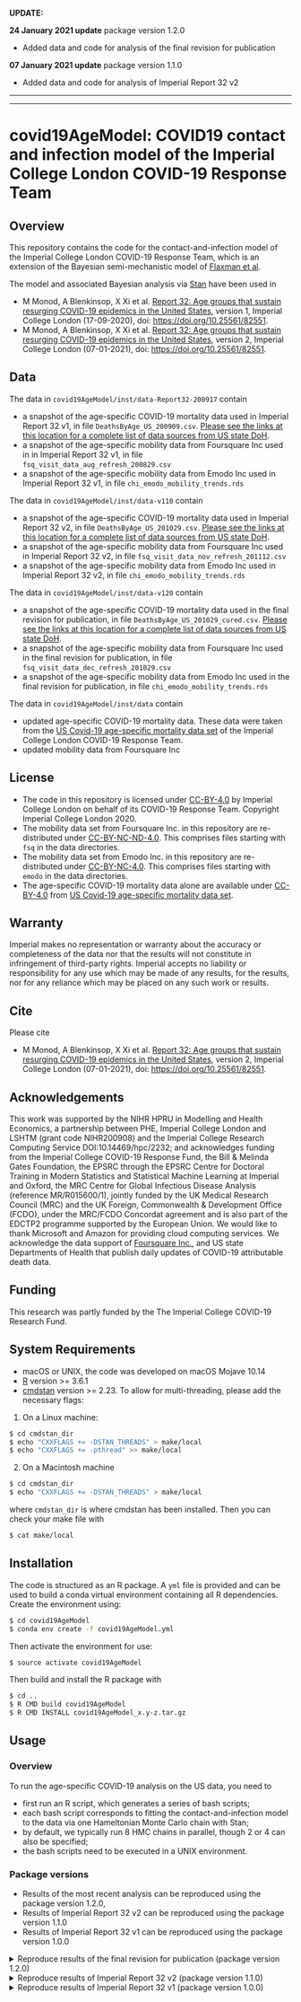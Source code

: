**UPDATE:** 

**24 January 2021 update** package version 1.2.0 <br/>

- Added data and code for analysis of the final revision for publication 

**07 January 2021 update** package version 1.1.0 <br/>

- Added data and code for analysis of Imperial Report 32 v2


---
---

# covid19AgeModel: COVID19 contact and infection model of the Imperial College London COVID-19 Response Team

## Overview
This repository contains the code for the contact-and-infection model of the Imperial College London COVID-19 Response Team, which is an extension of the Bayesian semi-mechanistic model of [Flaxman et al](https://www.nature.com/articles/s41586-020-2405-7).

The model and associated Bayesian analysis via [Stan](https://mc-stan.org/users/interfaces/cmdstan) have been used in 
* M Monod, A Blenkinsop, X Xi et al. [Report 32: Age groups that sustain resurging COVID-19 epidemics in the United States](https://www.imperial.ac.uk/media/imperial-college/medicine/mrc-gida/2020-09-17-COVID19-Report-32.pdf), version 1, Imperial College London (17-09-2020), doi: https://doi.org/10.25561/82551.
* M Monod, A Blenkinsop, X Xi et al. [Report 32: Age groups that sustain resurging COVID-19 epidemics in the United States](https://www.imperial.ac.uk/media/imperial-college/medicine/mrc-gida/2020-09-17-COVID19-Report-32.pdf), version 2, Imperial College London (07-01-2021), doi: https://doi.org/10.25561/82551.

## Data
The data in ```covid19AgeModel/inst/data-Report32-200917``` contain
* a snapshot of the age-specific COVID-19 mortality data used in Imperial Report 32 v1, in file ```DeathsByAge_US_200909.csv```. [Please see the links at this location for a complete list of data sources from US state DoH](https://github.com/ImperialCollegeLondon/US-covid19-agespecific-mortality-data).
* a snapshot of the age-specific mobility data from Foursquare Inc used in in Imperial Report 32 v1, in file ```fsq_visit_data_aug_refresh_200829.csv```
* a snapshot of the age-specific mobility data from Emodo Inc used in Imperial Report 32 v1, in file ```chi_emodo_mobility_trends.rds```

The data in ```covid19AgeModel/inst/data-v110``` contain
* a snapshot of the age-specific COVID-19 mortality data used in Imperial Report 32 v2, in file ```DeathsByAge_US_201029.csv```. [Please see the links at this location for a complete list of data sources from US state DoH](https://github.com/ImperialCollegeLondon/US-covid19-agespecific-mortality-data).
* a snapshot of the age-specific mobility data from Foursquare Inc used in Imperial Report 32 v2, in file ```fsq_visit_data_nov_refresh_201112.csv```
* a snapshot of the age-specific mobility data from Emodo Inc used in Imperial Report 32 v2, in file ```chi_emodo_mobility_trends.rds```

The data in ```covid19AgeModel/inst/data-v120``` contain
* a snapshot of the age-specific COVID-19 mortality data used in the final revision for publication, in file ```DeathsByAge_US_201029_cured.csv```. [Please see the links at this location for a complete list of data sources from US state DoH](https://github.com/ImperialCollegeLondon/US-covid19-agespecific-mortality-data).
* a snapshot of the age-specific mobility data from Foursquare Inc used in the final revision for publication, in file ```fsq_visit_data_dec_refresh_201029.csv```
* a snapshot of the age-specific mobility data from Emodo Inc used in the final revision for publication, in file ```chi_emodo_mobility_trends.rds```

The data in ```covid19AgeModel/inst/data``` contain
* updated age-specific COVID-19 mortality data. These data were taken from the [US Covid-19 age-specific mortality data set](https://github.com/ImperialCollegeLondon/US-covid19-agespecific-mortality-data) of the Imperial College London COVID-19 Response Team.
* updated mobility data from Foursquare Inc

## License
- The code in this repository is licensed under [CC-BY-4.0](https://creativecommons.org/licenses/by/4.0/) by Imperial College London on behalf of its COVID-19 Response Team. Copyright Imperial College London 2020. 
- The mobility data set from Foursquare Inc. in this repository are re-distributed under [CC-BY-NC-ND-4.0](https://creativecommons.org/licenses/by-nc-nd/4.0/). This comprises files starting with ```fsq``` in the data directories. 
- The mobility data set from Emodo Inc. in this repository are re-distributed under [CC-BY-NC-4.0](https://creativecommons.org/licenses/by-nc/4.0/). This comprises files starting with ```emodo``` in the data directories. 
- The age-specific COVID-19 mortality data alone are available under [CC-BY-4.0](https://creativecommons.org/licenses/by/4.0/) from [US Covid-19 age-specific mortality data set](https://github.com/ImperialCollegeLondon/US-covid19-agespecific-mortality-data).

## Warranty

Imperial makes no representation or warranty about the accuracy or completeness of the data nor that the results will not constitute in infringement of third-party rights. Imperial accepts no liability or responsibility for any use which may be made of any results, for the results, nor for any reliance which may be placed on any such work or results.

## Cite

Please cite 
* M Monod, A Blenkinsop, X Xi et al. [Report 32: Age groups that sustain resurging COVID-19 epidemics in the United States](https://www.imperial.ac.uk/media/imperial-college/medicine/mrc-gida/2020-09-17-COVID19-Report-32.pdf), version 2, Imperial College London (07-01-2021), doi: https://doi.org/10.25561/82551.

## Acknowledgements

This work was supported by the NIHR HPRU in Modelling and Health Economics, a partnership between PHE, Imperial College London and LSHTM (grant code NIHR200908) and the Imperial College Research Computing Service DOI:10.14469/hpc/2232; and acknowledges funding from the Imperial College COVID-19 Response Fund, the Bill & Melinda Gates Foundation, the EPSRC through the EPSRC Centre for Doctoral Training in Modern Statistics and Statistical Machine Learning at Imperial and Oxford, the MRC Centre for Global Infectious Disease Analysis (reference MR/R015600/1), jointly funded by the UK Medical Research Council (MRC) and the UK Foreign, Commonwealth & Development Office (FCDO), under the MRC/FCDO Concordat agreement and is also part of the EDCTP2 programme supported by the European Union. We would like to thank Microsoft and Amazon for providing cloud computing services. We acknowledge the data support of [Foursquare Inc.](http://foursquare.com/), and US state Departments of Health that publish daily updates of COVID-19 attributable death data.

## Funding

This research was partly funded by the The Imperial College COVID-19 Research Fund.

## System Requirements
- macOS or UNIX, the code was developed on macOS Mojave 10.14
- [R](https://www.r-project.org/) version >= 3.6.1
- [cmdstan](https://mc-stan.org/users/interfaces/cmdstan) version >= 2.23. To allow for multi-threading, please add the necessary flags: 
1. On a Linux machine:
```bash
$ cd cmdstan_dir
$ echo "CXXFLAGS += -DSTAN_THREADS" > make/local
$ echo "CXXFLAGS += -pthread" >> make/local
```
2. On a Macintosh machine
```bash
$ cd cmdstan_dir
$ echo "CXXFLAGS += -DSTAN_THREADS" > make/local
```
where ```cmdstan_dir``` is where cmdstan has been installed. Then you can check your make file with
```bash
$ cat make/local
```


## Installation 
The code is structured as an R package. A ```yml``` file is provided and can be used to build a conda virtual environment containing all R dependencies. Create the environment using:
```bash
$ cd covid19AgeModel
$ conda env create -f covid19AgeModel.yml
```
Then activate the environment for use:
```bash
$ source activate covid19AgeModel
```
Then build and install the R package with
```bash
$ cd ..
$ R CMD build covid19AgeModel
$ R CMD INSTALL covid19AgeModel_x.y-z.tar.gz
```

## Usage
### Overview
To run the age-specific COVID-19 analysis on the US data, you need to 
* first run an R script, which generates a series of bash scripts; 
* each bash script corresponds to fitting the contact-and-infection model to the data via one Hameltonian Monte Carlo chain with Stan; 
* by default, we typically run 8 HMC chains in parallel, though 2 or 4 can also be specified;
* the bash scripts need to be executed in a UNIX environment.

### Package versions
* Results of the most recent analysis can be reproduced using the package version 1.2.0, 
* Results of Imperial Report 32 v2 can be reproduced using the package version 1.1.0
* Results of Imperial Report 32 v1 can be reproduced using the package version 1.0.0

<details>
<summary> Reproduce results of the final revision for publication (package version 1.2.0) </summary>
	
## Usage: example analysis for 4 states, 2 HMC chains
We provide a demo analysis that can be run on a laptop. The following modifications need to be done to the start of the R script
```bash
covid19AgeModel/inst/make-analysis-covid19AgeModel-v120-demo-bash.R
```
First, set the directory to where ```cmdstan``` has been installed to, as well as the output directory, and the directory in which the ```html``` summary are stored:
```R
cmdstan_dir <- '~/sandbox/cmdstan-2.23.0'
out_dir <- '~/sandbox'
report_dir <- '~/sandbox'
```
Second, set the number of HMC chains that are to be run in parallel. We advise to run 2 chains for the demo, but more can be run as long as the number of HMC iterations below are adjusted:
```R
hmc_chains_n <- 2
```
Third, set the variable ```hpc.nproc.cmdstan``` which specifies how many CPU cores are used to generate one HMC chain. We recommend to use 4 for the demo:
```R
hpc.nproc.cmdstan <- 4
```
Fourth, set the number of HMC warmup step and total number of HMC iterations. The default choice is: 
```R
hmc_num_samples= 1500
hmc_num_warmup= 1000
```
Fifth, specify the Stan model that you wish to use, and a job tag that may contain alphanumeric characters and the underscore character. By default the Stan model is set to that used in the final version for publication:
```R
stanModelFile= 'covid19AgeModel_v120_cmdstanv'
```
Lastly, the demo analysis is performed for 4 locations: Colorado, Connecticut, Florida and New York City. The selected locations can be changed using:
```R
countries <-  "CO,CT,FL,NYC"
```
Please be careful not to leave spaces between commas and location's abbreviations.

Then, run the Rscript from the terminal console
```bash
$ cd covid19AgeModel/inst
$ Rscript make-analysis-covid19AgeModel-v120-demo-bash.R
```
This will generate in the specified output directory one bash script for each HMC chain and the post-processing scripts. Execute these bash script one by one, or alternatively run them in the background,
```bash
$ cd out_dir/stanModelFile-job_tag
$ ./startme-stanModelFile-job_tag-hmc1.sh 
```
When all the chains are finished, run the postprocessing with, 
```
$ ./out_dir/stanModelFile-job_tag/post_processing_save_posterior_samples.sh
```
The HMC samples, figures and tables are stored in one folder:
```
out_dir/stanModelFile-job_tag
```
An html report summarising the results of the central analysis is stored under:
```
report_dir/report_stanModelFile-job_tag.html
```

## Usage: full analysis, 40 states 8 HMC chains (as in the final version for publication)
The following modifications need to be done to the start of the R script
```bash
covid19AgeModel/inst/make-analysis-covid19AgeModel-v120-bash.R
```
First, set the directory to where ```cmdstan``` has been installed to, as well as the output directory, and the directory in which the ```html``` summary are stored:
```R
cmdstan_dir <- '~/sandbox/cmdstan-2.23.0'
out_dir <- '~/sandbox'
report_dir <- '~/sandbox'
```
Second, set the number of HMC chains that are to be run in parallel. We typically run 8 chains, but 2 or 4 can also be used as long as the number of HMC iterations below are adjusted:
```R
hmc_chains_n <- 8
```
Third, set the variable ```hpc.nproc.cmdstan``` which specifies how many CPU cores are used to generate one HMC chain. We recommend at least 4, and by default use as many CPU cores as states in the analysis:
```R
hpc.nproc.cmdstan <- n_countries
```
Fourth, set the number of HMC warmup step and total number of HMC iterations. Aim for 4000 to 5000 total samples after warmup across all HMC chains. For 8 HMC chains, the default choice is: 
```R
hmc_num_samples= 1500
hmc_num_warmup= 1000
```
Fifth, specify the Stan model that you wish to use, and a job tag that may contain alphanumeric characters and the underscore character. By default the Stan model is set to that used in the final version for publication:
```R
stanModelFile= 'covid19AgeModel_v120_cmdstanv'
```
			
Then, run the Rscript from a Terminal console:
```bash
$ cd covid19AgeModel/inst
$ Rscript make-analysis-covid19AgeModel-v120-bash.R
```
This will generate in the specified output directory one bash script for each HMC chain and the post-processing scripts. Execute these bash script one by one, or alternatively run them in the background,
```bash
$ cd out_dir/stanModelFile-job_tag
$ ./startme-stanModelFile-job_tag-hmc1.sh 
```
where ```out_dir```, ```stanModelFile```, ```job_tag``` are specified above. 
When all the chains are finished, run the postprocessing of the central analysis with, 
```
$ ./out_dir/stanModelFile-job_tag/post_processing_save_posterior_samples.sh
```
and the postprocessing of the schools counterfactual analysis with, 
```
$ ./out_dir/stanModelFile-job_tag/post_processing_forecast_reopen_0_level_K12.sh
$ ./out_dir/stanModelFile-job_tag/post_processing_forecast_reopen_1_school_counterfactual_0_multiplier_100_level_K12.sh
```
The HMC samples, figures and tables are stored in one folder:
```
out_dir/stanModelFile-job_tag
```
An html report summarising the results of the central analysis is stored under:
```
report_dir/report_stanModelFile-job_tag.html
```
An html report summarising the results of the schools counterfactual analysis is stored under:
```
report_dir/report_forecast_stanModelFile-job_tag.html
```

Please note the full analysis on 40 US states or more is computationally intensive. The run time for 40 locations with 1500 iterations, including 1000 considered as warmup, is approximately 120 hours per chain, when one CPU is allocated to each chain. The age-specific outputs are also memory expensive, with approximately ~1TB memory for a full analysis on 40 US states or more with various forecast scenarios included.


## Usage: full analysis for 40 states, 8 HMC chains, high-throughput computing (as in the final version for publication)
Follow the above steps but use the Rscript
```bash
covid19AgeModel/inst/make-analysis-covid19AgeModel-v120-HPC.R
```
You will need to modify the PBS header function at the start of this Rscript:
```R
#	function to make PBS header
make.PBS.header <- function(hpc.walltime=47, hpc.select=1, hpc.nproc=1, hpc.mem= "6gb", hpc.load= "module load anaconda3/personal\nsource activate covid19AgeModel", hpc.q="pqcovid19c", hpc.array=1 )
{	
	pbshead <- "#!/bin/sh"
	tmp <- paste("#PBS -l walltime=", hpc.walltime, ":59:00", sep = "")
	pbshead <- paste(pbshead, tmp, sep = "\n")
	tmp <- paste("#PBS -l select=", hpc.select, ":ncpus=", hpc.nproc,":ompthreads=", hpc.nproc,":mem=", hpc.mem, sep = "")	
	pbshead <- paste(pbshead, tmp, sep = "\n")
	pbshead <- paste(pbshead, "#PBS -j oe", sep = "\n")
	if(hpc.array>1)
	{
		pbshead	<- paste(pbshead, "\n#PBS -J 1-", hpc.array, sep='')
	}				
	if(!is.na(hpc.q))
	{
		pbshead <- paste(pbshead, paste("#PBS -q", hpc.q), sep = "\n")
	}		
	pbshead	<- paste(pbshead, hpc.load, sep = "\n")
	pbshead
}
```
</details>

<details>
<summary> Reproduce results of Imperial Report 32 v2 (package version 1.1.0) </summary>
	
## Usage: example analysis for 4 states, 2 HMC chains
We provide a demo analysis that can be run on a laptop. The following modifications need to be done to the start of the R script
```bash
covid19AgeModel/inst/make-analysis-covid19AgeModel-v110-demo-bash.R
```
First, set the directory to where ```cmdstan``` has been installed to, as well as the output directory, and the directory in which the ```html``` summary are stored:
```R
cmdstan_dir <- '~/sandbox/cmdstan-2.23.0'
out_dir <- '~/sandbox'
report_dir <- '~/sandbox'
```
Second, set the number of HMC chains that are to be run in parallel. We advise to run 2 chains for the demo, but more can be run as long as the number of HMC iterations below are adjusted:
```R
hmc_chains_n <- 2
```
Third, set the variable ```hpc.nproc.cmdstan``` which specifies how many CPU cores are used to generate one HMC chain. We recommend to use 4 for the demo:
```R
hpc.nproc.cmdstan <- 4
```
Fourth, set the number of HMC warmup step and total number of HMC iterations. The default choice is: 
```R
hmc_num_samples= 1500
hmc_num_warmup= 1000
```
Fifth, specify the Stan model that you wish to use, and a job tag that may contain alphanumeric characters and the underscore character. By default the Stan model is set to that used in Imperial Report 32 (version 2):
```R
stanModelFile= 'covid19AgeModel_v110_cmdstanv'
```
Lastly, the demo analysis is performed for 4 locations: Colorado, Connecticut, Florida and New York City. The selected locations can be changed using:
```R
countries <-  "CO,CT,FL,NYC"
```
Please be careful not to leave spaces between commas and location's abbreviations.

Then, run the Rscript from the terminal console
```bash
$ cd covid19AgeModel/inst
$ Rscript make-analysis-covid19AgeModel-v110-demo-bash.R
```
This will generate in the specified output directory one bash script for each HMC chain and the post-processing scripts. Execute these bash script one by one, or alternatively run them in the background,
```bash
$ cd out_dir/stanModelFile-job_tag
$ ./startme-stanModelFile-job_tag-hmc1.sh 
```
When all the chains are finished, run the postprocessing with, 
```
$ ./out_dir/stanModelFile-job_tag/post_processing_save_posterior_samples.sh
```
The HMC samples, figures and tables are stored in one folder:
```
out_dir/stanModelFile-job_tag
```
An html report summarising the results of the central analysis is stored under:
```
report_dir/report_stanModelFile-job_tag.html
```

## Usage: full analysis, 40 states 8 HMC chains (as in Imperial Report 32 v2)
The following modifications need to be done to the start of the R script
```bash
covid19AgeModel/inst/make-analysis-covid19AgeModel-v110-bash.R
```
First, set the directory to where ```cmdstan``` has been installed to, as well as the output directory, and the directory in which the ```html``` summary are stored:
```R
cmdstan_dir <- '~/sandbox/cmdstan-2.23.0'
out_dir <- '~/sandbox'
report_dir <- '~/sandbox'
```
Second, set the number of HMC chains that are to be run in parallel. We typically run 8 chains, but 2 or 4 can also be used as long as the number of HMC iterations below are adjusted:
```R
hmc_chains_n <- 8
```
Third, set the variable ```hpc.nproc.cmdstan``` which specifies how many CPU cores are used to generate one HMC chain. We recommend at least 4, and by default use as many CPU cores as states in the analysis:
```R
hpc.nproc.cmdstan <- n_countries
```
Fourth, set the number of HMC warmup step and total number of HMC iterations. Aim for 4000 to 5000 total samples after warmup across all HMC chains. For 8 HMC chains, the default choice is: 
```R
hmc_num_samples= 1500
hmc_num_warmup= 1000
```
Fifth, specify the Stan model that you wish to use, and a job tag that may contain alphanumeric characters and the underscore character. By default the Stan model is set to that used in Imperial Report 32 (version 2):
```R
stanModelFile= 'covid19AgeModel_v110_cmdstanv'
```
			
Then, run the Rscript from a Terminal console:
```bash
$ cd covid19AgeModel/inst
$ Rscript make-analysis-covid19AgeModel-v110-bash.R
```
This will generate in the specified output directory one bash script for each HMC chain and the post-processing scripts. Execute these bash script one by one, or alternatively run them in the background,
```bash
$ cd out_dir/stanModelFile-job_tag
$ ./startme-stanModelFile-job_tag-hmc1.sh 
```
where ```out_dir```, ```stanModelFile```, ```job_tag``` are specified above. 
When all the chains are finished, run the postprocessing of the central analysis with, 
```
$ ./out_dir/stanModelFile-job_tag/post_processing_save_posterior_samples.sh
```
and the postprocessing of the schools counterfactual analysis with, 
```
$ ./out_dir/stanModelFile-job_tag/post_processing_forecast_reopen_0_level_K12.sh
$ ./out_dir/stanModelFile-job_tag/post_processing_forecast_reopen_1_school_counterfactual_0_multiplier_100_level_K12.sh
```
The HMC samples, figures and tables are stored in one folder:
```
out_dir/stanModelFile-job_tag
```
An html report summarising the results of the central analysis is stored under:
```
report_dir/report_stanModelFile-job_tag.html
```
An html report summarising the results of the schools counterfactual analysis is stored under:
```
report_dir/report_forecast_stanModelFile-job_tag.html
```

Please note the full analysis on 40 US states or more is computationally intensive. The run time for 40 locations with 1500 iterations, including 1000 considered as warmup, is approximately 120 hours per chain, when one CPU is allocated to each chain. The age-specific outputs are also memory expensive, with approximately ~1TB memory for a full analysis on 40 US states or more with various forecast scenarios included.


## Usage: full analysis for 40 states, 8 HMC chains, high-throughput computing (as in Imperial Report 32 v2)
Follow the above steps but use the Rscript
```bash
covid19AgeModel/inst/make-analysis-covid19AgeModel-v110-HPC.R
```
You will need to modify the PBS header function at the start of this Rscript:
```R
#	function to make PBS header
make.PBS.header <- function(hpc.walltime=47, hpc.select=1, hpc.nproc=1, hpc.mem= "6gb", hpc.load= "module load anaconda3/personal\nsource activate covid19AgeModel", hpc.q="pqcovid19c", hpc.array=1 )
{	
	pbshead <- "#!/bin/sh"
	tmp <- paste("#PBS -l walltime=", hpc.walltime, ":59:00", sep = "")
	pbshead <- paste(pbshead, tmp, sep = "\n")
	tmp <- paste("#PBS -l select=", hpc.select, ":ncpus=", hpc.nproc,":ompthreads=", hpc.nproc,":mem=", hpc.mem, sep = "")	
	pbshead <- paste(pbshead, tmp, sep = "\n")
	pbshead <- paste(pbshead, "#PBS -j oe", sep = "\n")
	if(hpc.array>1)
	{
		pbshead	<- paste(pbshead, "\n#PBS -J 1-", hpc.array, sep='')
	}				
	if(!is.na(hpc.q))
	{
		pbshead <- paste(pbshead, paste("#PBS -q", hpc.q), sep = "\n")
	}		
	pbshead	<- paste(pbshead, hpc.load, sep = "\n")
	pbshead
}
```
</details>



<details>
<summary> Reproduce results of Imperial Report 32 v1 (package version 1.0.0) </summary>
	
## Usage: example analysis for 4 states, 2 HMC chains
We provide a demo analysis that can be run on a laptop. The following modifications need to be done to the start of the R script
```bash
covid19AgeModel/inst/make-analysis-covid19AgeModel-report32-demo-bash.R
```
First, set the directory to where ```cmdstan``` has been installed to, as well as the output directory, and the directory in which the ```html``` summary are stored:
```R
cmdstan_dir <- '~/sandbox/cmdstan-2.23.0'
out_dir <- '~/sandbox'
report_dir <- '~/sandbox'
```
Second, set the number of HMC chains that are to be run in parallel. We advise to run 2 chains for the demo, but more can be run as long as the number of HMC iterations below are adjusted:
```R
hmc_chains_n <- 2
```
Third, set the variable ```hpc.nproc.cmdstan``` which specifies how many CPU cores are used to generate one HMC chain. We recommend to use 4 for the demo:
```R
hpc.nproc.cmdstan <- 4
```
Fourth, set the number of HMC warmup step and total number of HMC iterations. The default choice is: 
```R
hmc_num_samples= 1500
hmc_num_warmup= 1000
```
Fifth, specify the Stan model that you wish to use, and a job tag that may contain alphanumeric characters and the underscore character. By default the Stan model is set to that used for Report 32:
```R
stanModelFile= 'covid19AgeModel_report32_cmdstanv'
job_tag= '37states_central_analysis'
```
Lastly, the demo analysis is performed for 4 locations: Colorado, Connecticut, Florida and New York City. The selected locations can be changed using:
```R
countries <-  "CO,CT,FL,NYC"
```
Please be careful not to leave spaces between commas and locations' code.

Then, run the Rscript from the terminal console
```bash
$ cd covid19AgeModel/inst
$ Rscript make-analysis-covid19AgeModel-report32-demo-bash.R
```
This will generate in the specified output directory one bash script for each HMC chain. Execute these bash script one by one, or alternatively run them in the background,
```bash
$ cd out_dir/stanModelFile-job_tag
$ ./startme-stanModelFile-job_tag-hmc1.sh 
```
When all the chains are finished, run the postprocessing with, 
```bash
$ ./postprocessing.sh 
```
The HMC samples, figures and tables are stored in one folder:
```
out_dir/stanModelFile-job_tag
```
An html report summarising the results is stored under:
```
report_dir/stanModelFile-job_tag-report.html
```

## Usage: full analysis for 37 states, 8 HMC chains (as in Imperial Report 32 v1)
The following modifications need to be done to the start of the R script
```bash
covid19AgeModel/inst/make-analysis-covid19AgeModel-report32-bash.R
```
First, set the directory to where ```cmdstan``` has been installed to, as well as the output directory, and the directory in which the ```html``` summary are stored:
```R
cmdstan_dir <- '~/sandbox/cmdstan-2.23.0'
out_dir <- '~/sandbox'
report_dir <- '~/sandbox'
```
Second, set the number of HMC chains that are to be run in parallel. We typically run 8 chains, but 2 or 4 can also be used as long as the number of HMC iterations below are adjusted:
```R
hmc_chains_n <- 8
```
Third, set the variable ```hpc.nproc.cmdstan``` which specifies how many CPU cores are used to generate one HMC chain. We recommend at least 4, and by default use as many CPU cores as states in the analysis:
```R
hpc.nproc.cmdstan <- n_countries
```
Fourth, set the number of HMC warmup step and total number of HMC iterations. Aim for 4000 to 5000 total samples after warmup across all HMC chains. For 8 HMC chains, the default choice is: 
```R
hmc_num_samples= 1500
hmc_num_warmup= 1000
```
Fifth, specify the Stan model that you wish to use, and a job tag that may contain alphanumeric characters and the underscore character. By default the Stan model is set to that used for Report 32:
```R
stanModelFile= 'covid19AgeModel_report32_cmdstanv'
job_tag= '37states_central_analysis'
```
Then, run the Rscript from a Terminal console:
```bash
$ cd covid19AgeModel/inst
$ Rscript make-analysis-covid19AgeModel-report32-bash.R
```
This will generate in the specified output directory one bash script for each HMC chain. Execute these bash script one by one, or alternatively run them in the background,
```bash
$ cd out_dir/stanModelFile-job_tag
$ ./startme-stanModelFile-job_tag-hmc1.sh 
```
where ```out_dir```, ```stanModelFile```, ```job_tag``` are specified above. After all the HMC chains are completed, run the postprocessing with,  
```
out_dir/stanModelFile-job_tag/postprocessing.sh
```
and the postprocessing of the schools counterfactual analysis with, 
```
$ ./out_dir/post_processing_forecast_reopen_0_multiplier_50.sh
$ ./out_dir/post_processing_forecast_reopen_1_multiplier_20.sh
$ ./out_dir/post_processing_forecast_reopen_1_multiplier_33.sh
$ ./out_dir/post_processing_forecast_reopen_1_multiplier_50.sh
$ ./out_dir/post_processing_forecast_reopen_1_multiplier_100.sh
```
The HMC samples, figures and tables are stored in one folder:
```
out_dir/stanModelFile-job_tag
```
An html report summarising the results is stored under:
```
report_dir/stanModelFile-job_tag-report.html
```
An html report summarising the results of the schools counterfactual analysis is stored under:
```
report_dir/report_forecast_stanModelFile-job_tag.html
```

Please note the full analysis on 37 US states or more is computationally intensive. The run time for 37 locations with 1500 iterations, including 1000 considered as warmup, is approximately 48 hours per chain, when one CPU is allocated to each chain. The age-specific outputs are also memory expensive, with approximately ~1TB memory for a full analysis on 37 US states or more with various forecast scenarios included.


## Usage: full analysis for 37 states, 8 HMC chains, high-throughput computing (as in Imperial Report 32 v1)
Follow the above steps but use the Rscript
```bash
covid19AgeModel/inst/make-analysis-covid19AgeModel-report32-HPC.R
```
You will need to modify the PBS header function at the start of this Rscript:
```R
#	function to make PBS header
make.PBS.header <- function(hpc.walltime=47, hpc.select=1, hpc.nproc=1, hpc.mem= "6gb", hpc.load= "module load anaconda3/personal\nsource activate covid19AgeModel", hpc.q="pqcovid19c", hpc.array=1 )
{	
	pbshead <- "#!/bin/sh"
	tmp <- paste("#PBS -l walltime=", hpc.walltime, ":59:00", sep = "")
	pbshead <- paste(pbshead, tmp, sep = "\n")
	tmp <- paste("#PBS -l select=", hpc.select, ":ncpus=", hpc.nproc,":ompthreads=", hpc.nproc,":mem=", hpc.mem, sep = "")	
	pbshead <- paste(pbshead, tmp, sep = "\n")
	pbshead <- paste(pbshead, "#PBS -j oe", sep = "\n")
	if(hpc.array>1)
	{
		pbshead	<- paste(pbshead, "\n#PBS -J 1-", hpc.array, sep='')
	}				
	if(!is.na(hpc.q))
	{
		pbshead <- paste(pbshead, paste("#PBS -q", hpc.q), sep = "\n")
	}		
	pbshead	<- paste(pbshead, hpc.load, sep = "\n")
	pbshead
}
```
</details>
